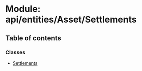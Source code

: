 # Module: api/entities/Asset/Settlements

## Table of contents

### Classes

- [Settlements](../wiki/api.entities.Asset.Settlements.Settlements)
